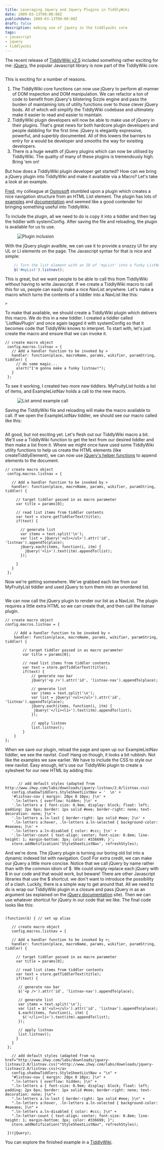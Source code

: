 ```yaml
---
title: Leveraging Jquery and Jquery Plugins in TiddlyWiki
date: 2009-03-13T00:00:00Z
publishdate: 2009-03-13T00:00:00Z
draft: false
description: making use of jquery in the tiddlywiki core
tags:
- javascript
- jquery
- tiddlywiki
---
```


The recent release of <a href="http://tiddlywiki.com/">TiddlyWiki v2.5</a> included something rather exciting for me: <a href="http://jquery.com">jQuery</a>, the popular Javascript library is now part of the TiddlyWiki core.

<img src="/images/jquery-logo-large.jpg" alt=""></figure>




<p>This is exciting for a number of reasons.</p>
<ol>
    <li>The TiddlyWiki core functions can now use jQuery to perform all manner of DOM inspection and DOM manipulation.  We can refactor a ton of code to benefit from jQuery's blistering Sizzle engine and pass the burden of maintaining lots of utility functions over to those clever jQuery bods. All of which will simplify the TiddlyWiki codebase and ultimately make it easier to read and easier to maintain.</li>
    <li>TiddlyWiki plugin developers will now be able to make use of jQuery in their plugins. That's great news for both hardcore plugin developers and people dabbling for the first time.  jQuery is elegantly expressive, powerful, and superbly documented.  All of this lowers the barriers to entry for a would be developer and smooths the way for exisiting developers.</li>
    <li>There is a huge wealth of jQuery plugins which can now be utilised by TiddlyWiki.  The quality of many of these plugins is tremendously high. Bring 'em on!</li>
</ol>
<p>
    But how does a TiddlyWiki plugin developer get started? How can we bring a jQuery plugin into TiddlyWiki and make it available via a Macro?  Let's take a look at an example.
</p>
<p>
    <a href="http://fnd.lewcid.org/blog/" title="FND's Blag: Just Another Personal Wobsite">Fred</a>, my colleague at <a href="http://osmosoft.com/" title="osmosoft - open source applications from BT">Osmosoft</a> stumbled upon a plugin which creates a nice navigation structure from an HTML List element.  The plugin has lots of <a href="http://www.ihwy.com/Labs/Demos/Current/jquery-listnav-plugin.aspx" title="ListNav plugin examples">examples</a> and <a href="http://www.ihwy.com/Labs/jquery-listnav-plugin.aspx" title="jQuery listnav plugin - Javascript list navigation control">documentation</a> and seemed like a good contender for bringing something useful into TiddlyWiki.
</p>
<p>
    To include the plugin, all we need to do is copy it into a tiddler and then tag the tiddler with systemConfig. After saving the file and reloading, the plugin is available for us to use.
</p>
<figure><img alt="Plugin inclusion" src="/images/plugin_inclusion.jpg" /></figure>
<p>
    With the jQuery plugin availble, we can use it to provide a snazzy UI for any UL or LI elements on the page. The Javascript syntax for that is nice and simple:
</p>

``` js
    // Turn the list element with an ID of 'myList' into a funky ListNav
    $('#myList').listnav();
```

<p>
     This is great, but we want people to be able to call this from TiddlyWiki without having to write Javascript. If we create a TiddlyWiki macro to call this for us, people can easily make a nice NavList anywhere. Let's make a macro which turns the contents of a tiddler into a NavList like this:
</p>


```
>
```


<p>
    To make that available, we should create a TiddlyWiki plugin which delivers this macro. We do this in a new tiddler.  I created a tiddler called 'ListNavPlugin' and once again tagged it with systemConfig so that it becomes code that TiddlyWiki knows to interpret. To start with, let's just create the macro and ensure that we can invoke it.
</p>

```
// create macro object
 config.macros.listnav = {
   // Add a handler function to be invoked by >
   handler: function(place, macroName, params, wikifier, paramString, tiddler) {
     // do some magic...
     alert("I'm gonna make a funky listnav!");
   }
 };
```

<p>
    To see it working, I created two more new tiddlers. MyFruityList holds a list of items, and ExampleListNav holds a call to the new macro.
</p>
<figure><img alt="List amnd example call" src="/images/list-and-example-call.jpg" /></figure>
<p>
     Saving the TiddlyWiki file and reloading will make the macro available to call. If we open the ExampleListNav tiddler, we should see our macro called like this:
</p>
<figure><img alt="" src="/images/macro-called-1.jpg" /></figure>
<p>
    All good, but not exciting yet. Let's flesh out our TiddlyWiki macro a bit.  We'll use a TiddlyWiki function to get the text from our desired tiddler and then make a list from it.  Where we might once have used some TiddlyWiki utility functions to help us create the HTML elements (like createTiddlyElement), we can now use <a href="http://docs.jquery.com/Manipulation">jQuery's helper functions</a> to append elements to the document.
</p>

```
// create macro object
 config.macros.listnav = {

   // Add a handler function to be invoked by >
   handler: function(place, macroName, params, wikifier, paramString, tiddler) {

     // target tiddler passed in as macro parameter
     var title = params[0];

     // read list items from tiddler contents
     var text = store.getTiddlerText(title);
     if(text) {

       // generate list
       var items = text.split('\n');
       var list = jQuery('<ul></ul>').attr('id', 'listnav').appendTo(place);
       jQuery.each(items, function(i, itm) {
         jQuery('<li>').text(itm).appendTo(list);
       });

     }
   }
 };
```

<p>
    Now we're getting somewhere. We've grabbed each line from our MyFruityList tiddler and used jQuery to turn them into an unordered list.
</p>
<figure><img alt="" src="/images/example-list-created.jpg" /></figure>
<p>
    We can now call the jQuery plugin to render our list as a NavList. The plugin requires a little extra HTML so we can create that, and then call the listnav plugin.
</p>


```
// create macro object
config.macros.listnav = {

    // Add a handler function to be invoked by >
    handler: function(place, macroName, params, wikifier, paramString, tiddler) {

        // target tiddler passed in as macro parameter
        var title = params[0];

        // read list items from tiddler contents
        var text = store.getTiddlerText(title);
        if(text) {
            // generate nav bar
            jQuery('<p />').attr('id', 'listnav-nav').appendTo(place);

            // generate list
            var items = text.split('\n');
            var list = jQuery('<ul></ul>').attr('id', 'listnav').appendTo(place);
            jQuery.each(items, function(i, itm) {
             jQuery('</li><li>').text(itm).appendTo(list);
            });

            // apply listnav
            list.listnav();
        }
    }
};
```




<p>
    When we save our plugin, reload the page and open up our ExampleListNav tiddler, we see the navlist. Cool! Hang on though, it looks a bit rubbish. Not like the examples we saw earlier.  We have to include the CSS to style our new navlist.  Easy enough, let's use our TiddlyWiki plugin to create a sylesheet for our new HTML by adding this:
</p>

```

      // add default styles (adapted from http://www.ihwy.com/labs/downloads/jquery-listnav/2.0/listnav.css)
   config.shadowTiddlers.StyleSheetListNav = '  \n' +
   '#listnav-nav { margin: 20px 0 10px; }\n' +
   '.ln-letters { overflow: hidden; }\n' +
   '.ln-letters a { font-size: 0.9em; display: block; float: left; padding: 2px 6px; border: 1px solid #eee; border-right: none; text-decoration: none; }\n'+
   '.ln-letters a.ln-last { border-right: 1px solid #eee; }\n' +
   '.ln-letters a:hover, .ln-letters a.ln-selected { background-color: #eaeaea; }\n' +
   '.ln-letters a.ln-disabled { color: #ccc; }\n' +
   '.ln-letter-count { text-align: center; font-size: 0.8em; line-height: 1; margin-bottom: 3px; color: #336699; }';
   store.addNotification('StyleSheetListNav', refreshStyles);

```

<p>
    And we're done.  The jQuery plugin is turning our boring old list into a dynamic indexed list with navigation. Cool!  For extra credit, we can make our jQuery a little more concise. Notice that we call jQuery by name rather than with the common idiom of $.  We could simply replace each jQuery with $ in our code and that would work, but beware!  There are other Javascript libraries that use the $ shortcut.  we don't want to introduce the possibility of a clash.  Luckily, there is a simple way to get around that.  All we need to do is wrap our TiddlyWiki plugin in a closure and pass jQuery in as an argument (as explained on the <a href="http://docs.jquery.com/Plugins/Authoring#Custom_Alias_in_plugin_code" title="Plugins/Authoring - jQuery JavaScript Library">jQuery documentation</a> site).  Then we can use whatever shortcut for jQuery in our code that we like.  The final code looks like this:
</p>

```

(function($) { // set up alias

   // create macro object
   config.macros.listnav = {

   // Add a handler function to be invoked by >;
   handler: function(place, macroName, params, wikifier, paramString, tiddler) {

     // target tiddler passed in as macro parameter
     var title = params[0];

     // read list items from tiddler contents
     var text = store.getTiddlerText(title);
     if(text) {

      // generate nav bar
      $('<p />').attr('id', 'listnav-nav').appendTo(place);

      // generate list
      var items = text.split('\n');
      var list = $('<ul></ul>').attr('id', 'listnav').appendTo(place);
      $.each(items, function(i, itm) {
        $('</li><li>').text(itm).appendTo(list);
      });

      // apply listnav
      list.listnav();
     }
   }
 };

   // add default styles (adapted from <a href="http://www.ihwy.com/labs/downloads/jquery-listnav/2.0/listnav.css)">http://www.ihwy.com/labs/downloads/jquery-listnav/2.0/listnav.css)</a>
   config.shadowTiddlers.StyleSheetListNav = "\n" +
   "#listnav-nav { margin: 20px 0 10px; }\n" +
   ".ln-letters { overflow: hidden; }\n" +
   ".ln-letters a { font-size: 0.9em; display: block; float: left; padding: 2px 6px; border: 1px solid #eee; border-right: none; text-decoration: none; }\n"+
   ".ln-letters a.ln-last { border-right: 1px solid #eee; }\n" +
   ".ln-letters a:hover, .ln-letters a.ln-selected { background-color: #eaeaea; }\n" +
   ".ln-letters a.ln-disabled { color: #ccc; }\n" +
   ".ln-letter-count { text-align: center; font-size: 0.8em; line-height: 1; margin-bottom: 3px; color: #336699; }";
   store.addNotification("StyleSheetListNav", refreshStyles);

 })(jQuery);

```

<p>
    You can explore the finished example in a <a href="http://static.hawksworx.com/listnavplugin.html" title="ListNavPlugin example TiddlyWiki"> TiddlyWiki</a>.
</p>
